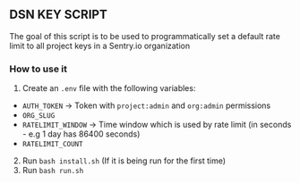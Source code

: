 ## DSN KEY SCRIPT

The goal of this script is to be used to programmatically set a default rate limit to all project keys in a Sentry.io organization

### How to use it
1. Create an `.env` file with the following  variables:
-  `AUTH_TOKEN` -> Token with `project:admin` and `org:admin` permissions
- `ORG_SLUG`
- `RATELIMIT_WINDOW` -> Time window which is used by rate limit (in seconds - e.g 1 day has 86400 seconds)
- `RATELIMIT_COUNT`

2. Run `bash install.sh` (If it is being run for the first time)
3. Run `bash run.sh` 